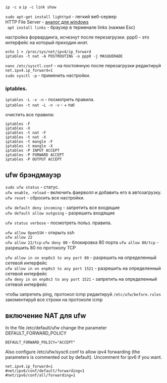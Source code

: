 
` ip -c a `  ` ip -c link show ` 

`sudo apt-get install lighttpd` -  легкий веб-сервер  
 HTTP File Server - [аналог для windows](http://www.rejetto.com/hfs/?f=dl)  
 ` apt install links` - браузер в терменале links (нажми Esc)    
  
  
  настройка форвардинга, исчезнут после перезагрузки. ppp0 - это интерфейс на который приходин инэт.  
  ```
  echo 1 > /proc/sys/net/ipv4/ip_forward  
  iptables -t nat -A POSTROUTING -o ppp0 -j MASQUERADE 
  ```
  ` nano /etc/sysctl.conf ` - на постоянную после перезагрузки редактируй  
  ` net.ipv4.ip_forward=1 `  
  ` sudo sysctl -p `  - применить настройки.
  
  
  ### iptables.
  
  ` iptables -L -v -n ` - посмотреть правила.  
  ` iptables -t nat -L -n -v ` - + nat
  
  очистить все правила:  
  ```
iptables -F
iptables -X
iptables -t nat -F
iptables -t nat -X
iptables -t mangle -F
iptables -t mangle -X
iptables -P INPUT ACCEPT
iptables -P FORWARD ACCEPT
iptables -P OUTPUT ACCEPT
```


## ufw брэндмауэр


`sudo ufw status` - статус.  
`ufw enable, reload` - включить фаерволл и добавить его в автозагрузку.   
`ufw reset` - сбросить все настройки.  


`ufw default deny incoming` - запретить все входящие  
`ufw default allow outgoing` - разрешить входящие 

`ufw status verbose` - посмотреть польз. правила.


`ufw allow OpenSSH` - открыть ssh  
`ufw allow 22`  
`ufw allow 22/tcp`
`ufw deny 80` - блокировка 80 порта
`ufw allow 80/tcp` - разрешить 80 по протоколу TCP


`ufw allow in on enp0s3 to any port 80` - разрешить на определенный сетевой интерфейс  
`ufw allow in on enp0s3 to any port 1521` - разрешить на определенный сетевой интерфейс   
`ufw deny in on enp0s3 to any port 1521`  - запретить на определенный сетевой интерфейс       

чтобы запретить ping, протокол icmp редактируй `/etc/ufw/before.rules`  
закоментируй все строки на протоколе icmp  
    




 

## включение NAT для ufw

In the file /etc/default/ufw change the parameter DEFAULT_FORWARD_POLICY

```
DEFAULT_FORWARD_POLICY="ACCEPT"
```

Also configure /etc/ufw/sysctl.conf to allow ipv4 forwarding (the parameters is commented out by default). Uncomment for ipv6 if you want.

```
net.ipv4.ip_forward=1
#net/ipv6/conf/default/forwarding=1
#net/ipv6/conf/all/forwarding=1
```
  